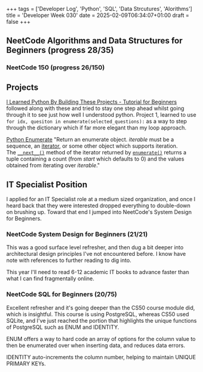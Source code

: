 +++
tags = ['Developer Log', 'Python', 'SQL', 'Data Strcutures', 'Alorithms']
title = 'Developer Week 030'
date = 2025-02-09T06:34:07+01:00
draft = false
+++

## NeetCode Algorithms and Data Structures for Beginners (progress 28/35)

### NeetCode 150 (progress 26/150)

## Projects

[I Learned Python By Building These Projects - Tutorial for Beginners](https://www.youtube.com/watch?v=ehD6tdxmjDU) followed along with these and tried to stay one step ahead whilst going through it to see just how well I understood python. Project 1, learned to use `for idx, quesiton in enumerate(selected_questions):` as a way to step through the dictionary which if far more elegant than my loop approach.

[Python Enumerate](https://docs.python.org/3/library/functions.html#enumerate)
"Return an enumerate object. *iterable* must be a sequence, an [iterator](https://docs.python.org/3/glossary.html#term-iterator), or some other object which supports iteration. The [`__next__()`](https://docs.python.org/3/library/stdtypes.html#iterator.__next__ "iterator.__next__") method of the iterator returned by [`enumerate()`](https://docs.python.org/3/library/functions.html#enumerate "enumerate") returns a tuple containing a count (from *start* which defaults to 0) and the values obtained from iterating over *iterable*."

## IT Specialist Position

I applied for an IT Specialist role at a medium sized organization, and once I heard back that they were interested dropped everything to double-down on brushing up. Toward that end I jumped into NeetCode's System Design for Beginners.

### NeetCode System Design for Beginners (21/21)

This was a good surface level refresher, and then dug a bit deeper into architectural design principles I've not encountered before. I know have note with references to further reading to dig into.

This year I'll need to read 6-12 academic IT books to advance faster than what I can find fragmentally online.

### NeetCode SQL for Beginners (20/75)

Excellent refresher and it's going deeper than the CS50 course module did, which is insightful. This course is using PostgreSQL, whereas CS50 used SQLite, and I've just reached the portion that highlights the unique functions of PostgreSQL such as ENUM and IDENTITY.

ENUM offers a way to hard code an array of options for the column value to then be enumerated over when inserting data, and reduces data errors.

IDENTITY auto-increments the column number, helping to maintain UNIQUE PRIMARY KEYs.
